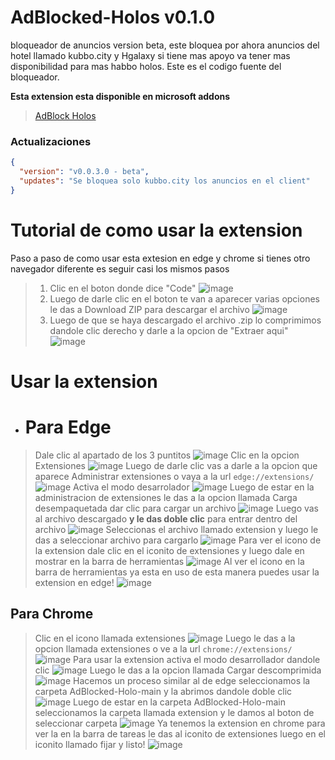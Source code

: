 # AdBlocked-Holos v0.1.0

bloqueador de anuncios version beta, este bloquea por ahora anuncios del hotel llamado kubbo.city y Hgalaxy si tiene mas apoyo va tener mas disponibilidad para mas habbo holos. Este es el codigo fuente del bloqueador.

**Esta extension esta disponible en microsoft addons**

> [AdBlock Holos](https://microsoftedge.microsoft.com/addons/detail/ommefdmafiohhkfmjnbnnbemgplpcnhn)

### Actualizaciones

```json
{
  "version": "v0.0.3.0 - beta",
  "updates": "Se bloquea solo kubbo.city los anuncios en el client"
}
```

# Tutorial de como usar la extension 
Paso a paso de como usar esta extesion en edge y chrome si tienes otro navegador diferente es seguir casi los mismos pasos

> 1. Clic en el boton donde dice "Code"
![image](https://user-images.githubusercontent.com/98669750/187090409-38876d57-4dde-434a-a843-4d5c96302930.png)
> 2. Luego de darle clic en el boton te van a aparecer varias opciones le das a Download ZIP para descargar el archivo
![image](https://user-images.githubusercontent.com/98669750/187090479-e7346a52-ef80-4cfd-afd4-187b3e3f0983.png)
> 3. Luego de que se haya descargado el archivo .zip lo comprimimos dandole clic derecho y darle a la opcion de "Extraer aqui"
![image](https://user-images.githubusercontent.com/98669750/187090652-47c231ee-0659-4ee2-bac1-e727f8016b85.png)
# Usar la extension 
- # **Para Edge**
> Dale clic al apartado de los 3 puntitos
![image](https://user-images.githubusercontent.com/98669750/187090907-0f1558d2-5769-459d-8ab1-f708065d3a89.png)
> Clic en la opcion Extensiones
![image](https://user-images.githubusercontent.com/98669750/187090935-4cd6a1d5-8d17-4a6e-b1c3-98acad863555.png)
> Luego de darle clic vas a darle a la opcion que aparece Administrar extensiones o vaya a la url `edge://extensions/`
![image](https://user-images.githubusercontent.com/98669750/187090960-4e4ddea2-ec76-4221-9864-625ae8a86206.png)
> Activa el modo desarrolador 
![image](https://user-images.githubusercontent.com/98669750/187091658-7b3bc2e3-03fe-45f9-a839-837f570e3986.png)
> Luego de estar en la administracion de extensiones le das a la opcion llamada Carga desempaquetada dar clic para cargar un archivo
![image](https://user-images.githubusercontent.com/98669750/187091056-65cf9be7-425f-451e-84aa-6e99d1feff51.png)
> Luego vas al archivo descargado **y le das doble clic** para entrar dentro del archivo 
![image](https://user-images.githubusercontent.com/98669750/187091128-de5810f9-40e2-4607-a60a-e4a3822b90fa.png)
> Seleccionas el archivo llamado extension y luego le das a seleccionar archivo para cargarlo 
![image](https://user-images.githubusercontent.com/98669750/187091181-31b2d3f8-f95c-42c6-bb2f-0c010d874171.png)
> Para ver el icono de la extension dale clic en el iconito de extensiones y luego dale en mostrar en la barra de herramientas 
![image](https://user-images.githubusercontent.com/98669750/187091240-9074debf-3580-4e49-a8ea-dc9a9049f57a.png)
> Al ver el icono en la barra de herramientas ya esta en uso de esta manera puedes usar la extension en edge!
![image](https://user-images.githubusercontent.com/98669750/187091296-dfe8056e-fd09-4bb0-9ec1-59d38f4bde5b.png)

## **Para Chrome**
> Clic en el icono llamada extensiones
![image](https://user-images.githubusercontent.com/98669750/187091808-37156ff0-3aa6-4c12-a374-aaae7d8a442c.png)
> Luego le das a la opcion llamada extensiones o ve a la url `chrome://extensions/`
![image](https://user-images.githubusercontent.com/98669750/187091836-d12ba7ef-6655-4eb4-852a-faf5ec372f0a.png)
> Para usar la extension activa el modo desarrollador dandole clic
![image](https://user-images.githubusercontent.com/98669750/187091937-2104d34f-cc24-40ed-96cc-0b786f31c8dd.png)
> Luego le das a la opcion llamada Cargar descomprimida
![image](https://user-images.githubusercontent.com/98669750/187092007-1f43b6f4-042e-423b-9797-fa3426e9815d.png)
> Hacemos un proceso similar al de edge seleccionamos la carpeta AdBlocked-Holo-main y la abrimos dandole doble clic
![image](https://user-images.githubusercontent.com/98669750/187092094-edfbf727-8c7f-48f8-ba6a-bd12d126c84d.png)
> Luego de estar en la carpeta AdBlocked-Holo-main seleccionamos la carpeta llamada extension y le damos al boton de seleccionar carpeta
![image](https://user-images.githubusercontent.com/98669750/187092135-9e14a5c8-8899-473a-80fc-3e564e363be8.png)
> Ya tenemos la extension en chrome para ver la en la barra de tareas le das al iconito de extensiones luego en el iconito llamado fijar y listo!
![image](https://user-images.githubusercontent.com/98669750/187092233-9bf34b38-a7cc-4827-a162-2de253aa2eb6.png)
